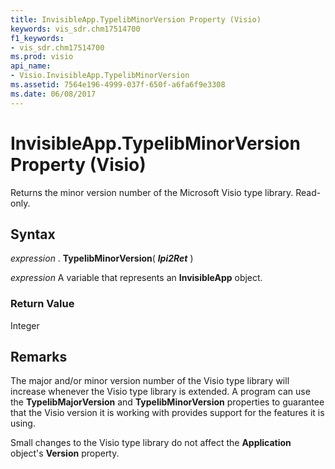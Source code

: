 ```yaml
---
title: InvisibleApp.TypelibMinorVersion Property (Visio)
keywords: vis_sdr.chm17514700
f1_keywords:
- vis_sdr.chm17514700
ms.prod: visio
api_name:
- Visio.InvisibleApp.TypelibMinorVersion
ms.assetid: 7564e196-4999-037f-650f-a6fa6f9e3308
ms.date: 06/08/2017
---
```



# InvisibleApp.TypelibMinorVersion Property (Visio)

Returns the minor version number of the Microsoft Visio type library. Read-only.


## Syntax

 _expression_ . **TypelibMinorVersion**( **_lpi2Ret_** )

 _expression_ A variable that represents an **InvisibleApp** object.


### Return Value

Integer


## Remarks

The major and/or minor version number of the Visio type library will increase whenever the Visio type library is extended. A program can use the **TypelibMajorVersion** and **TypelibMinorVersion** properties to guarantee that the Visio version it is working with provides support for the features it is using.

Small changes to the Visio type library do not affect the **Application** object's **Version** property.


